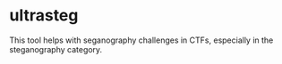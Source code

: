 # ultrasteg
This tool helps with seganography challenges in CTFs,
especially in the steganography category.

